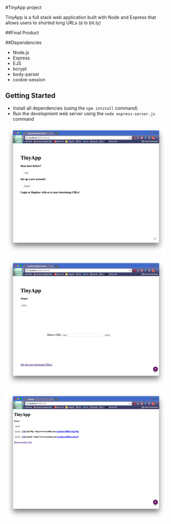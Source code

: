 #TinyApp project

TinyApp is a full stack web application built with Node and Express that allows users to shorted long URLs (à lo bit.ly)

##Final Product

##Dependencies

- Node.js
- Express
- EJS
- bcrypt
- body-parser
- cookie-session

## Getting Started

- Install all dependencies (using the `npm intstall` command)
- Run the development web server using the `node express-server.js` command


!["Screenshot of the login or register page"](https://github.com/tikagan/tiny-app/blob/master/docs/login-or-registerpage.png?raw=true)

!["Screenshot of new URL page"](https://github.com/tikagan/tiny-app/blob/master/docs/new-urlpage.png?raw=true)

!["Screenshot of saved URLs"](https://github.com/tikagan/tiny-app/blob/master/docs/urls-indexpage.png?raw=true)
